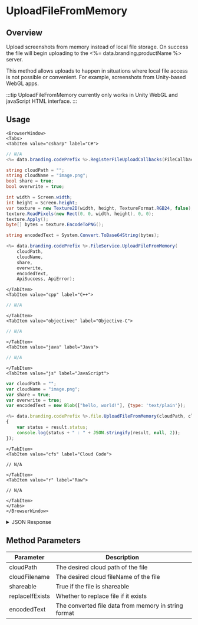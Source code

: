 # UploadFileFromMemory
## Overview
Upload screenshots from memory instead of local file storage. On success the file will begin uploading to the <%= data.branding.productName %> server.

This method allows uploads to happen in situations where local file access is not possible or convenient. For example, screenshots from Unity-based WebGL apps.




:::tip
UploadFileFromMemory currently only works in Unity WebGL and javaScript HTML interface.
:::

<PartialServop service_name="file" operation_name="PREPARE_USER_UPLOAD" />

## Usage

```mdx-code-block
<BrowserWindow>
<Tabs>
<TabItem value="csharp" label="C#">
```

```csharp
// N/A
<%= data.branding.codePrefix %>.RegisterFileUploadCallbacks(FileCallbackSuccess, FileCallbackFail);

string cloudPath = "";
string cloudName = "image.png";
bool share = true;
bool overwrite = true;

int width = Screen.width;
int height = Screen.height;
var texture = new Texture2D(width, height, TextureFormat.RGB24, false);
texture.ReadPixels(new Rect(0, 0, width, height), 0, 0);
texture.Apply();
byte[] bytes = texture.EncodeToPNG();

string encodedText = System.Convert.ToBase64String(bytes);

<%= data.branding.codePrefix %>.FileService.UploadFileFromMemory(
    cloudPath,
    cloudName,
    share,
    overwrite,
    encodedText,
    ApiSuccess, ApiError);
```

```mdx-code-block
</TabItem>
<TabItem value="cpp" label="C++">
```

```cpp
// N/A
```

```mdx-code-block
</TabItem>
<TabItem value="objectivec" label="Objective-C">
```

```objectivec
// N/A
```

```mdx-code-block
</TabItem>
<TabItem value="java" label="Java">
```

```java
// N/A
```

```mdx-code-block
</TabItem>
<TabItem value="js" label="JavaScript">
```

```javascript
var cloudPath = "";
var cloudName = "image.png";
var share = true;
var overwrite = true;
var encodedText = new Blob(["hello, world!"], {type: 'text/plain'});

<%= data.branding.codePrefix %>.file.UploadFileFromMemory(cloudPath, cloudName, share, overwrite, result =>
{
	var status = result.status;
	console.log(status + " : " + JSON.stringify(result, null, 2));
});
```

```mdx-code-block
</TabItem>
<TabItem value="cfs" label="Cloud Code">
```

```cfscript
// N/A
```

```mdx-code-block
</TabItem>
<TabItem value="r" label="Raw">
```

```cfscript
// N/A
```

```mdx-code-block
</TabItem>
</Tabs>
</BrowserWindow>
```

<details>
<summary>JSON Response</summary>

```json
{
    "status": 200,
    "data": {
        "fileDetails": {
            "gameId": "12186",
            "shareable": true,
            "uploadId": "a11e0e65-8843-47a6-a1b7-c4e7a82baa88",
            "replaceIfExists": true,
            "cloudPath": "",
            "expiresAt": 1605641010658,
            "createdAt": 1605036210658,
            "fileSize": 72636,
            "profileId": "bc33dae0-9334-4798-9f4d-a5e99842e8c6",
            "cloudLocation": "bc/g/12186/u/bc33dae0-9334-4798-9f4d-a5e99842e8c6/f/image.png",
            "localPath": "iVBORw0KGgoAAAANSUhEUgAAAQ8AAAEFCAIAAABy...AElFTkSuQmCC",
            "cloudFilename": "image.png",
            "fileType": "User",
            "updatedAt": 1605036210658
        }
    }
}
```
</details>

## Method Parameters
Parameter | Description
--------- | -----------
cloudPath | The desired cloud path of the file
cloudFilename | The desired cloud fileName of the file
shareable | True if the file is shareable
replaceIfExists | Whether to replace file if it exists
encodedText | The converted file data from memory in string format


